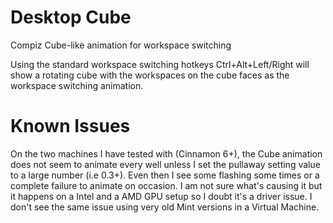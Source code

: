 # Desktop Cube

Compiz Cube-like animation for workspace switching

Using the standard workspace switching hotkeys Ctrl+Alt+Left/Right will show a rotating cube with the workspaces on the cube faces as the workspace switching animation.

# Known Issues

On the two machines I have tested with (Cinnamon 6+), the Cube animation does not seem to animate every well unless I set the pullaway setting value to a large number (i.e 0.3+). Even then I see some flashing some times or a complete failure to animate on occasion. I am not sure what's causing it but it happens on a Intel and a AMD GPU setup so I doubt it's a driver issue. I don't see the same issue using very old Mint versions in a Virtual Machine.
